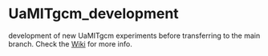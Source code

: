 # UaMITgcm_development
development of new UaMITgcm experiments before transferring to the main branch. Check the [Wiki](https://github.com/janderydt/UaMITgcm_development/wiki) for more info.
